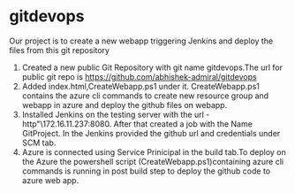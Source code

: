 # gitdevops
Our project is to create a new webapp triggering Jenkins and deploy the files from this git repository

1. Created a new public Git Repository with git name gitdevops.The url for public git repo is https://github.com/abhishek-admiral/gitdevops
2. Added index.html,CreateWebapp.ps1 under it. CreateWebapp.ps1 contains the azure cli commands to create new resource group and webapp in azure and deploy the github files on webapp.
3. Installed Jenkins on the testing server with the url - http"\\172.16.11.237:8080. After that created a job with the Name GitProject. In the Jenkins provided the github url and credentials under SCM tab.
4. Azure is connected using Service Prinicipal in the build tab.To deploy on the Azure the powershell script (CreateWebapp.ps1)containing azure cli commands is running in post build step to deploy the github code to azure web app.


